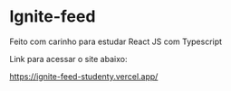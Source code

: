 # Ignite-feed

 Feito com carinho para estudar React JS com Typescript


Link para acessar o site abaixo:

https://ignite-feed-studenty.vercel.app/
